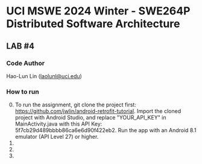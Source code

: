 # UCI MSWE 2024 Winter - SWE264P Distributed Software Architecture 

## LAB #4

### Code Author
Hao-Lun Lin (laolunl@uci.edu)

### How to run
0. To run the assignment, git clone the project first: https://github.com/jwlin/android-retrofit-tutorial. Import the cloned project with Android Studio, and replace "YOUR_API_KEY" in MainActivity.java with this API Key: 5f7cb29d489bbbb86ca6e6d90f422eb2. Run the app with an Android 8.1 emulator (API Level 27) or higher.
1. 
2. 
3. 
